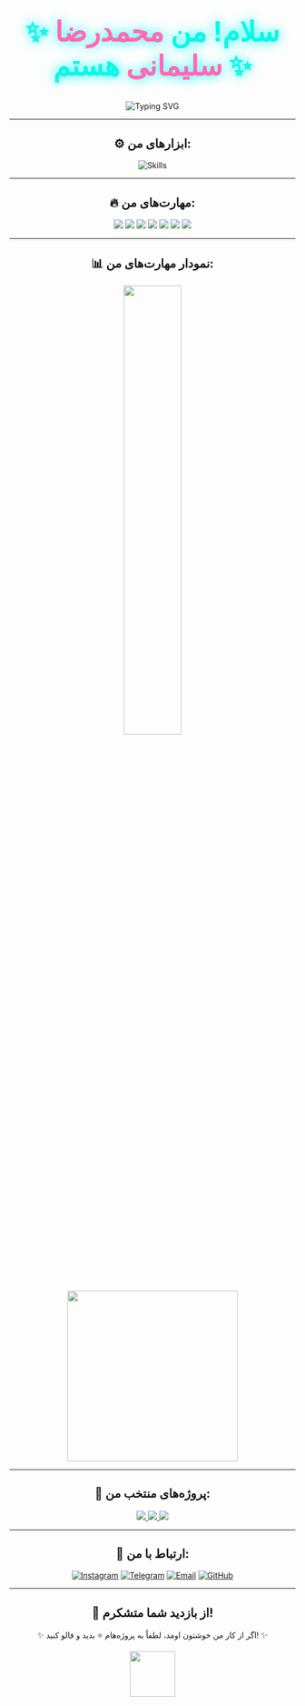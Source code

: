 <!-- بخش خوش‌آمدگویی -->
<div align="center">
  <h1 style="font-size: 3.5em; color: #0AF7E9; text-shadow: 0 0 20px #0AF7E9;">
    ✨ سلام! من <span style="color: #FF69B4;">محمدرضا سلیمانی</span> هستم ✨
  </h1>
  <img src="https://readme-typing-svg.demolab.com?font=Fira+Code&weight=600&size=30&duration=4000&pause=500&color=FF69B4&background=00000000&center=true&vCenter=true&multiline=true&width=1200&height=80&lines=برنامه‌نویس+هوش+مصنوعی+%7C+دانشجوی+IT;به+پروفایل+من+خوش+آمدید!+💻🚀" alt="Typing SVG" />
</div>

---

<!-- ابزارها و تکنولوژی‌ها -->
<h2 align="center">⚙️ ابزارهای من:</h2>
<div align="center">
  <img src="https://skillicons.dev/icons?i=html,css,js,react,redux,tailwind,ts,nodejs,python,django,flask,figma,github,linux,docker&theme=dark" alt="Skills" />
</div>

---

<!-- نمودار مهارت‌های برنامه‌نویسی -->
<h2 align="center">🔥 مهارت‌های من:</h2>

<!-- نمودار بار درصدی -->
<div align="center">
  <img src="https://progress-bar.dev/80/?title=JavaScript&width=300&color=ff69b4&suffix=%25">
  <img src="https://progress-bar.dev/90/?title=HTML&width=300&color=ff4500&suffix=%25">
  <img src="https://progress-bar.dev/90/?title=CSS&width=300&color=1e90ff&suffix=%25">
  <img src="https://progress-bar.dev/10/?title=C++&width=300&color=00bfff&suffix=%25">
  <img src="https://progress-bar.dev/15/?title=Python&width=300&color=007acc&suffix=%25">
  <img src="https://progress-bar.dev/20/?title=PHP&width=300&color=ffa500&suffix=%25">
  <img src="https://progress-bar.dev/50/?title=Telegram%20Bot&width=300&color=0088cc&suffix=%25">
</div>

---

<!-- نمودار دایره‌ای حرفه‌ای -->
<h2 align="center">📊 نمودار مهارت‌های من:</h2>
<p align="center">
  <img src="https://github-readme-chart.vercel.app/api/top-langs/?username=MohammadrezaSolimani&hide_title=true&layout=compact&card_width=300&langs_count=8&theme=tokyonight" width="45%">
</p>

<p align="center">
  <img src="https://readme-pie-chart.vercel.app/api?colors=ff69b4,ff4500,1e90ff,00bfff,007acc,ffa500,0088cc&values=80,90,90,10,15,20,50&names=JavaScript,HTML,CSS,C++,Python,PHP,Telegram%20Bot&inner_radius=50&radius=100&title=Programming%20Skills&theme=tokyonight" width="300">
</p>

---

<!-- پروژه‌های خفن -->
<h2 align="center">🚀 پروژه‌های منتخب من:</h2>
<div align="center">
  <a href="https://github.com/MohammadrezaSolimani/Project1">
    <img src="https://img.shields.io/badge/✨%20پروژه%201-141414?style=for-the-badge&logo=github&logoColor=white">
  </a>
  <a href="https://github.com/MohammadrezaSolimani/Project2">
    <img src="https://img.shields.io/badge/✨%20پروژه%202-141414?style=for-the-badge&logo=github&logoColor=white">
  </a>
  <a href="https://github.com/MohammadrezaSolimani/Project3">
    <img src="https://img.shields.io/badge/✨%20پروژه%203-141414?style=for-the-badge&logo=github&logoColor=white">
  </a>
</div>

---

<!-- ارتباطات -->
<h2 align="center">🤝 ارتباط با من:</h2>
<p align="center">
  <a href="https://instagram.com/soleimani_mamadreza"><img src="https://img.icons8.com/fluency/48/000000/instagram-new.png" alt="Instagram"></a>
  <a href="https://t.me/Solimani_reza"><img src="https://img.icons8.com/fluency/48/000000/telegram-app.png" alt="Telegram"></a>
  <a href="mailto:mohamadrezasoelymani53@gmail.com"><img src="https://img.icons8.com/fluency/48/000000/gmail-new.png" alt="Email"></a>
  <a href="https://github.com/MohammadrezaSolimani"><img src="https://img.icons8.com/fluency/48/000000/github.png" alt="GitHub"></a>
</p>

---

<!-- پیام پایانی -->
<h2 align="center">🌌 از بازدید شما متشکرم!</h2>
<p align="center">✨ اگر از کار من خوشتون اومد، لطفاً به پروژه‌هام ⭐ بدید و فالو کنید! ✨</p>
<div align="center">
  <img src="https://media.giphy.com/media/3ohs4hs4ohVsxwZ6L6/giphy.gif" width="80">
</div>
